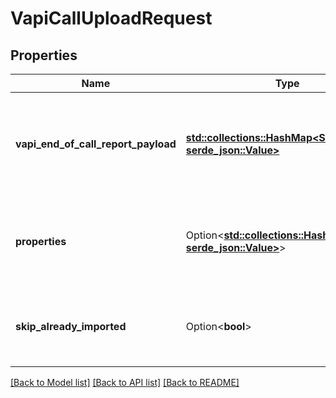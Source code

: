 # VapiCallUploadRequest

## Properties

Name | Type | Description | Notes
------------ | ------------- | ------------- | -------------
**vapi_end_of_call_report_payload** | [**std::collections::HashMap<String, serde_json::Value>**](serde_json::Value.md) | Raw VAPI end-of-call-report webhook payload forwarded directly from VAPI | 
**properties** | Option<[**std::collections::HashMap<String, serde_json::Value>**](serde_json::Value.md)> | Optional custom properties to include with the call for filtering and display | [optional]
**skip_already_imported** | Option<**bool**> | Skip import if a call with the same VAPI call ID already exists | [optional][default to false]

[[Back to Model list]](../README.md#documentation-for-models) [[Back to API list]](../README.md#documentation-for-api-endpoints) [[Back to README]](../README.md)


